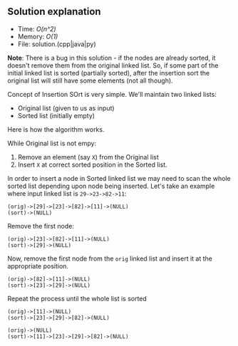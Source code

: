 ## Solution explanation
* Time: _O(n^2)_
* Memory: _O(1)_
* File: solution.(cpp|java|py)

__Note__: There is a bug in this solution - if the nodes are already sorted, it doesn't remove them from the original linked list. So, if some part of the initial linked list is sorted (partially sorted), after the insertion sort the original list will still have some elements (not all though).

Concept of Insertion SOrt is very simple. We'll maintain two linked lists:
* Original list (given to us as input)
* Sorted list (initially empty)

Here is how the algorithm works.

While Original list is not empy:

1. Remove an element (say `X`) from the Original list
2. Insert `X` at correct sorted position in the Sorted list.

In order to insert a node in Sorted linked list we may need to scan the whole sorted list depending upon node being inserted. Let's take an example where input linked list is `29->23->82->11`:
```
(orig)->[29]->[23]->[82]->[11]->(NULL)
(sort)->(NULL)
```
Remove the first node:
```
(orig)->[23]->[82]->[11]->(NULL)
(sort)->[29]->(NULL)
```
Now, remove the first node from the `orig` linked list and insert it at the appropriate position.
```
(orig)->[82]->[11]->(NULL)
(sort)->[23]->[29]->(NULL)
```
Repeat the process until the whole list is sorted
```
(orig)->[11]->(NULL)
(sort)->[23]->[29]->[82]->(NULL)

(orig)->(NULL)
(sort)->[11]->[23]->[29]->[82]->(NULL)
```
